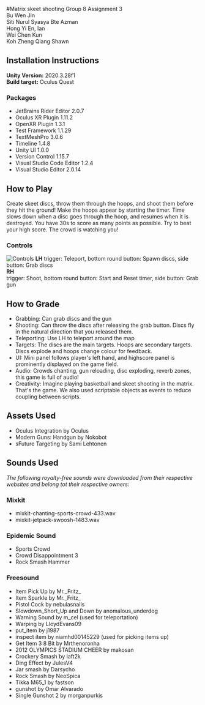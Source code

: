 #Matrix skeet shooting
Group 8 Assignment 3  
Bu Wen Jin  
Siti Nurul Syasya Bte Azman  
Hong Yi En, Ian  
Wei Chen Kun  
Koh Zheng Qiang Shawn  

## Installation Instructions
**Unity Version:** 2020.3.28f1  
**Build target:** Oculus Quest

### Packages
- JetBrains Rider Editor 2.0.7
- Oculus XR Plugin 1.11.2
- OpenXR Plugin 1.3.1
- Test Framework 1.1.29
- TextMeshPro 3.0.6
- Timeline 1.4.8
- Unity UI 1.0.0
- Version Control 1.15.7
- Visual Studio Code Editor 1.2.4
- Visual Studio Editor 2.0.14

## How to Play
Create skeet discs, throw them through the hoops, and shoot them before they hit the ground! 
Make the hoops appear by starting the timer. Time slows down when a disc goes through the hoop, and resumes when it is destroyed.
You have 30s to score as many points as possible. Try to beat your high score. The crowd is watching you!

### Controls
![Controls](Controls.png)
**LH**
trigger: Teleport, bottom round button: Spawn discs, side button: Grab discs  
**RH**  
trigger: Shoot, bottom round button: Start and Reset timer, side button: Grab gun 

## How to Grade
- Grabbing: Can grab discs and the gun
- Shooting: Can throw the discs after releasing the grab button. Discs fly in the natural direction that you released them.
- Teleporting: Use LH to teleport around the map
- Targets: The discs are the main targets. Hoops are secondary targets. Discs explode and hoops change colour for feedback.
- UI: Mini panel follows player's left hand, and highscore panel is prominently displayed on the game field.
- Audio: Crowds chanting, gun reloading, disc exploding, reverb zones, this game is full of audio!
- Creativity: Imagine playing basketball and skeet shooting in the matrix. That's the game. We also used scriptable objects as events to reduce coupling between scripts.

## Assets Used
- Oculus Integration by Oculus
- Modern Guns: Handgun by Nokobot
- sFuture Targeting by Sami Lehtonen

## Sounds Used
_The following royalty-free sounds were downloaded from their respective websites and belong tot their respective owners:_
### Mixkit
- mixkit-chanting-sports-crowd-433.wav
- mixkit-jetpack-swoosh-1483.wav

### Epidemic Sound
- Sports Crowd
- Crowd Disappointment 3
- Rock Smash Hammer

### Freesound
- Item Pick Up by Mr.\_Fritz\_
- Item Sparkle by Mr.\_Fritz\_
- Pistol Cock by nebulasnails
- Slowdown\_Short\_Up and Down by anomalous\_underdog
- Warning Sound by m\_cel (used for teleportation)
- Warping by LloydEvans09
- put\_item by j1987
- inspect item by niamhd00145229 (used for picking items up)
- Get Item 3 8 Bit by Mrthenoronha
- 2012 OLYMPICS STADIUM CHEER by makosan
- Crockery Smash by laft2k
- Ding Effect by JulesV4
- Jar smash by Darsycho
- Rock Smash by NeoSpica
- Tikka M65\_1 by fastson
- gunshot by Omar Alvarado
- Single Gunshot 2 by morganpurkis
 